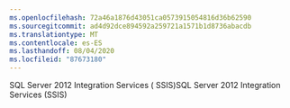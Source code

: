 ```yaml
---
ms.openlocfilehash: 72a46a1876d43051ca0573915054816d36b62590
ms.sourcegitcommit: ad4d92dce894592a259721a1571b1d8736abacdb
ms.translationtype: MT
ms.contentlocale: es-ES
ms.lasthandoff: 08/04/2020
ms.locfileid: "87673180"
---
```

<span data-ttu-id="e0530-101">SQL Server 2012 Integration Services \( SSIS\)</span><span class="sxs-lookup"><span data-stu-id="e0530-101">SQL Server 2012 Integration Services \(SSIS\)</span></span>

